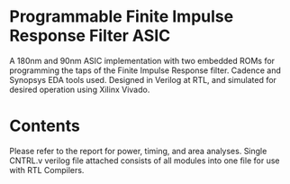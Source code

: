 # Programmable Finite Impulse Response Filter ASIC
A 180nm and 90nm ASIC implementation with two embedded ROMs for programming the taps of the Finite Impulse Response filter. Cadence and Synopsys EDA tools used.
Designed in Verilog at RTL, and simulated for desired operation using Xilinx Vivado.

# Contents
Please refer to the report for power, timing, and area analyses.
Single CNTRL.v verilog file attached consists of all modules into one file for use with RTL Compilers.
